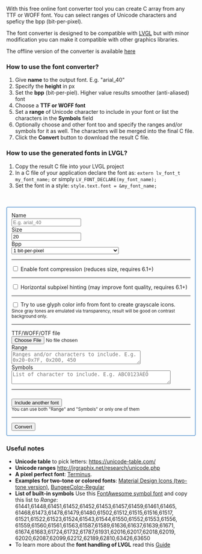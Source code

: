 

<div class="row" style="margin-bottom:48px;">
    <div class="col-md-8 col-md-offset-2">
        <p>With this free online font converter tool you can create C array from any TTF or WOFF font. You can
            select ranges of Unicode characters and speficy the bpp (bit-per-pixel).</p>
        <p>The font converter is designed to be compatible with <a href="https://lvgl.io"
                title="Open-source Embedded GUI Library">LVGL</a> but with minor modification you can make it
            compatible with other graphics libraries.</p>
        <p>The offline version of the converter is available <a href="https://github.com/lvgl/lv_font_conv"
                title="Offline font converter on GitHub">here</a></p>
        <h3>How to use the font converter?</h3>
        <ol>
            <li>Give <strong>name</strong> to the output font. E.g. "arial_40"</li>
            <li>Specify the <strong>height</strong> in px</li>
            <li>Set the <strong>bpp</strong> (bit-per-piel). Higher value results smoother (anti-aliased) font</li>
            <li>Choose a <strong>TTF or WOFF font</strong></li>
            <li>Set a <strong>range</strong> of Unicode character to include in your font or list the characters in
                the <strong>Symbols</strong> field</li>
            <li>Optionally choose and other font too and specify the ranges and/or symbols for it as well. The
                characters will be merged into the final C file.</li>
            <li>Click the <strong>Convert</strong> button to download the result C file.</li>
        </ol>
        <h3>How to use the generated fonts in LVGL?</h3>
        <ol>
            <li>Copy the result C file into your LVGL project</li>
            <li>In a C file of your application declare the font as: <code
                    class="code-inline">extern lv_font_t my_font_name;</code> or simply <code
                    class="code-inline">LV_FONT_DECLARE(my_font_name);</code></li>
            <li>Set the font in a style: <code class="code-inline">style.text.font = &amp;my_font_name;</code> </li>
        </ol>
    </div>
</div>
<div class="row">
    <div class="col-md-9 col-md-offset-2">
        <form id="converterForm" enctype="multipart/form-data" name="font_conv"
            style="padding:12px;border-radius:4px;border-style:solid;border-width:2px;border-color:#7babda">
            <div class="form-group row"> <label for="name" class="col-md-2 form-label">Name</label>
                <div class="col-md-5"> <input type="text" name="name" id="name" class="form-control"
                        placeholder="E.g. arial_40"> </div>
            </div>
            <div class="form-group row"> <label for="height" class="col-form-label col-md-2">Size</label>
                <div class="col-md-5"> <input type="number" name="height" id="height" class="form-control"
                        placeholder="Height in px" value="20"> </div>
            </div>
            <div class="form-group row"> <label for="bpp" class="col-form-label col-md-2">Bpp</label>
                <div class="col-md-5"> <select name="bpp" id="bpp" class="form-control">
                        <option value="1">1 bit-per-pixel</option>
                        <option value="2">2 bit-per-pixel</option>
                        <option value="3">3 bit-per-pixel (Needs compression enabled)</option>
                        <option value="4">4 bit-per-pixel</option>
                        <option value="8">8 bit-per-pixel</option>
                    </select> </div>
            </div>
            <hr>
            <div class="form-check"> <input class="form-check-input" type="checkbox" value="" id="compression">
                <label class="form-check-label" for="compression"> Enable font compression (reduces size, requires
                    6.1+) </label> </div>
            <hr>
            <div class="form-check" style="display:none;"> <input class="form-check-input" type="radio"
                    name="exampleRadios" id="subpixel1" value="none" checked> <label class="form-check-label"
                    for="subpixel1"> No subpixel hinting </label> </div>
            <div class="form-check"> <input class="form-check-input" type="checkbox" name="exampleRadios"
                    id="subpixel2" value="horz"> <label class="form-check-label" for="subpixel2"> Horizontal
                    subpixel hinting (may improve font quality, requires 6.1+) </label> </div>
            <div class="form-check" style="display:none;"> <input class="form-check-input" type="radio"
                    name="exampleRadios" id="subpixel3" value="vert"> <label class="form-check-label"
                    for="subpixel3"> Vertical subpixel hinting </label> </div>
            <hr>
            <div class="form-check"> <input class="form-check-input" type="checkbox" id="use_color_info" value=""
                    style="vertical-align:top;"> <label class="form-check-label" for="use_color_info"> Try to use
                    glyph color info from font to create grayscale icons.<br> <small>Since gray tones are emulated
                        via transparency, result will be good on contrast background only.</small> </label> </div>
            <hr>
            <div class="font-controls" id="font-controls-clone-source">
                <div class="form-group row"> <label class="col-md-2 form-label">TTF/WOFF/OTF file</label>
                    <div class="col-md-10"> <input type="file" class="font_file form-control-file"> </div>
                </div>
                <div class="form-group row"> <label class="col-md-2 form-label">Range</label>
                    <div class="col-md-10"> <textarea rows="2" cols="40" class="font_range form-control"
                            placeholder="Ranges and/or characters to include. E.g. 0x20-0x7F, 0x200, 450"></textarea>
                    </div>
                </div>
                <div class="form-group row"> <label class="col-md-2 form-label">Symbols</label>
                    <div class="col-md-10"> <textarea rows="2" cols="50" class="font_symbols form-control"
                            placeholder="List of character to include. E.g. ABC0123ÁÉŐ"></textarea> </div>
                </div>
                <hr>
            </div> <button type="button" id="insert-button" class="btn btn-md btn-primary"
                style="margin-top:10px">Include another font</button> <br> <small>You can use both "Range" and
                "Symbols" or only one of them</small>
            <hr>
            <div class="form-group"> <input type="submit" value="Convert" name="submit"
                    class="btn btn-lg btn-primary"> </div>
            <div class="form-group"> </div>
        </form>
        <h3>Useful notes</h3>
        <ul class="ul-space">
            <li><strong>Unicode table</strong> to pick letters: <a href="https://unicode-table.com/"
                    target="_blank">https://unicode-table.com/</a></li>
            <li><strong>Unicode ranges</strong> <a href="http://jrgraphix.net/research/unicode.php"
                    target="_blank">http://jrgraphix.net/research/unicode.php</a></li>
            <li><strong>A pixel perfect font</strong>: <a
                    href="https://sourceforge.net/projects/terminus-font/">Terminus</a>. </li>
            <li><strong>Examples for two-tone or colored fonts</strong>: <a
                    href="https://github.com/google/material-design-icons/blob/master/font/MaterialIconsTwoTone-Regular.otf">Material
                    Design Icons (two-tone version)</a>, <a
                    href="https://github.com/djrrb/Bungee/blob/master/fonts/Bungee_Color_Fonts/BungeeColor-Regular_colr_Windows.ttf">BungeeColor-Regular</a>
            </li>
            <li><strong>List of built-in symbols</strong> Use this <a
                    href="https://lvgl.io/assets/others/FontAwesome5-Solid+Brands+Regular.woff">FontAwesome symbol
                    font</a> and copy this list to <em>Range</em>: <br>
                61441,61448,61451,61452,61452,61453,61457,61459,61461,61465,<br>
                61468,61473,61478,61479,61480,61502,61512,61515,61516,61517,<br>
                61521,61522,61523,61524,61543,61544,61550,61552,61553,61556,<br>
                61559,61560,61561,61563,61587,61589,61636,61637,61639,61671,<br>
                61674,61683,61724,61732,61787,61931,62016,62017,62018,62019,<br>
                62020,62087,62099,62212,62189,62810,63426,63650 </li>
            <li>To learn more about the <strong>font handling of LVGL</strong> read this <a
                    href="https://docs.lvgl.io/latest/en/html/overview/font.html">Guide</a></li>
        </ul>
    </div>
    <script src="../web.fd6fb7cb.js" type="text/javascript"></script>
</div>
